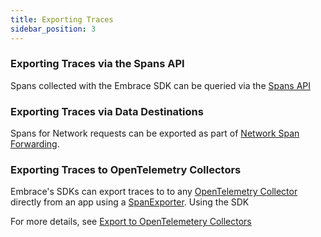 ```yaml
---
title: Exporting Traces
sidebar_position: 3
---
```


### Exporting Traces via the Spans API
Spans collected with the Embrace SDK can be queried via the [Spans API](/docs/spans-api/)

### Exporting Traces via Data Destinations
Spans for Network requests can be exported as part of [Network Span Forwarding](/docs/product/network-spans-forwarding.md).

### Exporting Traces to OpenTelemetry Collectors
Embrace's SDKs can export traces to to any [OpenTelemetry Collector](https://opentelemetry.io/docs/collector/) directly from an app using a [SpanExporter](https://opentelemetry.io/docs/specs/otel/trace/sdk/#span-exporter). Using the SDK 

For more details, see [Export to OpenTelemetery Collectors](/docs/open-telemetry/integration.md#export-to-opentelemetry-collectors)
